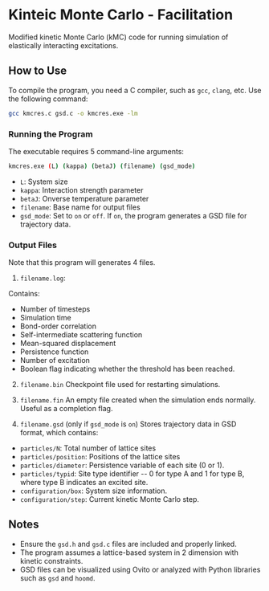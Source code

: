 # Kinteic Monte Carlo - Facilitation
Modified kinetic Monte Carlo (kMC) code for running simulation of elastically interacting excitations. 

## How to Use
To compile the program, you need a C compiler, such as `gcc`, `clang`, etc. Use the following command:
```bash
gcc kmcres.c gsd.c -o kmcres.exe -lm
```
### Running the Program
The executable requires 5 command-line arguments:
```bash
kmcres.exe (L) (kappa) (betaJ) (filename) (gsd_mode)
```
- `L`: System size
- `kappa`: Interaction strength parameter
- `betaJ`: Onverse temperature parameter
- `filename`: Base name for output files
- `gsd_mode`: Set to `on` or `off`. If `on`, the program generates a GSD file for trajectory data.

### Output Files

Note that this program will generates 4 files.
1. `filename.log`:

Contains:
- Number of timesteps
- Simulation time
- Bond-order correlation
- Self-intermediate scattering function
- Mean-squared displacement
- Persistence function
- Number of excitation
- Boolean flag indicating whether the threshold has been reached.

2. `filename.bin`
Checkpoint file used for restarting simulations.

3. `filename.fin`
An empty file created when the simulation ends normally. Useful as a completion flag.

4. `filename.gsd` (only if `gsd_mode` is `on`)
Stores trajectory data in GSD format, which contains:
- `particles/N`: Total number of lattice sites
- `particles/position`: Positions of the lattice sites
- `particles/diameter`: Persistence variable of each site (0 or 1).
- `particles/typid`: Site type identifier -- 0 for type A and 1 for type B, where type B indicates an excited site.
- `configuration/box`: System size information.
- `configuration/step`: Current kinetic Monte Carlo step.

## Notes
- Ensure the `gsd.h` and `gsd.c` files are included and properly linked.
- The program assumes a lattice-based system in 2 dimension with kinetic constraints.
- GSD files can be visualized using Ovito or analyzed with Python libraries such as `gsd` and `hoomd`.
